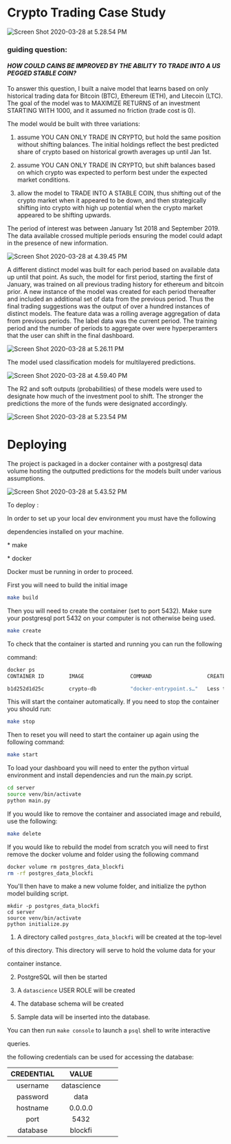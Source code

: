 # Crypto Trading Case Study

![Screen Shot 2020-03-28 at 5.28.54 PM](readmeimgs/dashboard_image.png)

### guiding question: 

#### *HOW COULD CAINS BE IMPROVED BY THE ABILITY TO TRADE INTO A US PEGGED STABLE COIN?*

To answer this question, I built a naive model that learns based on only historical trading data for Bitcoin (BTC), Ethereum (ETH), and Litecoin (LTC). The goal of the model was to MAXIMIZE RETURNS of an investment STARTING WITH 1000, and it assumed no friction (trade cost is 0). 

The model would be built with three variations: 

1) assume YOU CAN ONLY TRADE IN CRYPTO, but hold the same position without shifting balances. The initial holdings reflect the best predicted share of crypto based on historical growth averages up until Jan 1st. 

2) assume YOU CAN ONLY TRADE IN CRYPTO, but shift balances based on which crypto was expected to perform best under the expected market conditions. 

3) allow the model to TRADE INTO A STABLE COIN, thus shifting out of the crypto market when it appeared to be down, and then strategically shifting into crypto with high up potential when the crypto market appeared to be shifting upwards. 

The period of interest was between January 1st 2018 and September 2019. The data available crossed multiple periods ensuring the model could adapt in the presence of new information.  

![Screen Shot 2020-03-28 at 4.39.45 PM](readmeimgs/crypto_data_overview.png)


A different distinct model was built for each period based on available data up until that point. As such, the model for first period, starting the first of January, was trained on all previous trading history for ethereum and bitcoin prior. A new instance of the model was created for each period thereafter and included an additional set of data from the previous period. Thus the final trading suggestions was the output of over a hundred instances of distinct models. The feature data was a rolling average aggregation of data from previous periods. The label data was the current period. The training period and the number of periods to aggregate over were hyperperamters that the user can shift in the final dashboard.  

![Screen Shot 2020-03-28 at 5.26.11 PM](readmeimgs/model_structure.png)

The model used classification models for multilayered predictions. 

![Screen Shot 2020-03-28 at 4.59.40 PM](readmeimgs/decision_framework.png)

The R2 and soft outputs (probabilities) of these models were used to designate how much of the investment pool to shift. The stronger the predictions the more of the funds were designated accordingly. 

![Screen Shot 2020-03-28 at 5.23.54 PM](readmeimgs/balance_comparison.png)



# Deploying

The project is packaged in a docker container with a postgresql data volume hosting the outputted predictions for the models built under various assumptions. 

![Screen Shot 2020-03-28 at 5.43.52 PM](readmeimgs/architecture.png)

To deploy :

In order to set up your local dev environment you must have the following

dependencies installed on your machine.

\* make

\* docker

Docker must be running in order to proceed.

First you will need to build the initial image

```bash
make build
```

Then you will need to create the container (set to port 5432). Make sure your postgresql port 5432 on your computer is not otherwise being used. 

```bash
make create
```

To check that the container is started and running you can run the following

command:

```bash
docker ps
CONTAINER ID        IMAGE               COMMAND                  CREATED                  STATUS                  PORTS                    NAMES

b1d252d1d25c        crypto-db           "docker-entrypoint.s…"   Less than a second ago   Up Less than a second   0.0.0.0:5432->5432/tcp   crypto-db
```

This will start the container automatically. If you need to stop the container you should run:

```bash
make stop
```

Then to reset you will need to start the container up again using the following command:

```bash
make start
```

To load your dashboard you will need to enter the python virtual environment and install dependencies and run the main.py script.

```bash
cd server
source venv/bin/activate
python main.py
```

If you would like to remove the container and associated image and rebuild, use the following:

```bash
make delete
```

If you would like to rebuild the model from scratch you will need to first remove the docker volume and folder using the following command

```bash
docker volume rm postgres_data_blockfi
rm -rf postgres_data_blockfi
```

You'll then have to make a new volume folder, and initialize the python model building script. 

```
mkdir -p postgres_data_blockfi
cd server
source venv/bin/activate
python initialize.py
```

1) A directory called `postgres_data_blockfi` will be created at the top-level

of this directory. This directory will serve to hold the volume data for your

container instance.

2) PostgreSQL will then be started

3) A `datascience` USER ROLE will be created

4) The database schema will be created

5) Sample data will be inserted into the database.

You can then run `make console` to launch a `psql` shell to write interactive

queries. 

the following credentials can be used for accessing the database:

|      CREDENTIAL    |      VALUE      |   |   |
|:------------------:|:-------------:|---|---|
|        username       |     datascience           |   |   |
|        password            |    data            |   |   |
|      hostname      |      0.0.0.0          |   |   |
|     port    |          5432      |   |   |
| database |         blockfi       |   |   |

